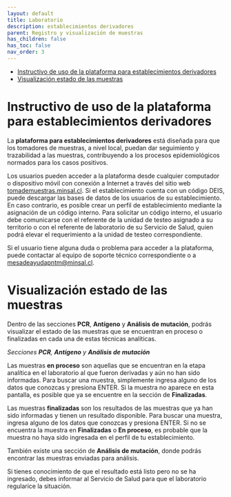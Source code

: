 ```yaml
---
layout: default
title: Laboratorio
description: establecimientos derivadores
parent: Registro y visualización de muestras
has_children: false
has_toc: false
nav_order: 3
---
```

- [Instructivo de uso de la plataforma para establecimientos derivadores](#instructivo-de-uso-de-la-plataforma-para-establecimientos-derivadores)
- [Visualización estado de las muestras](#visualización-estado-de-las-muestras)

# Instructivo de uso de la plataforma para establecimientos derivadores

La **plataforma para establecimientos derivadores** está diseñada para que los tomadores de muestras, a nivel local, puedan dar seguimiento y trazabilidad a las muestras, contribuyendo a los procesos epidemiológicos normados para los casos positivos.

Los usuarios pueden acceder a la plataforma desde cualquier computador o dispositivo móvil con conexión a Internet a través del sitio web [tomademuestras.minsal.cl](https://chat.openai.com/chat/tomademuestras.minsal.cl). Si el establecimiento cuenta con un código DEIS, puede descargar las bases de datos de los usuarios de su establecimiento. En caso contrario, es posible crear un perfil de establecimiento mediante la asignación de un código interno. Para solicitar un código interno, el usuario debe comunicarse con el referente de la unidad de testeo asignado a su territorio o con el referente de laboratorio de su Servicio de Salud, quien podrá elevar el requerimiento a la unidad de testeo correspondiente.

Si el usuario tiene alguna duda o problema para acceder a la plataforma, puede contactar al equipo de soporte técnico correspondiente o a mesadeayudapntm@minsal.cl.

# Visualización estado de las muestras

Dentro de las secciones **PCR**, **Antígeno** y **Análisis de mutación**, podrás visualizar el estado de las muestras que se encuentran en proceso o finalizadas en cada una de estas técnicas analíticas.

_Secciones **PCR**, **Antígeno** y **Análisis de mutación**_

Las muestras **en proceso** son aquellas que se encuentran en la etapa analítica en el laboratorio al que fueron derivadas y aún no han sido informadas. Para buscar una muestra, simplemente ingresa alguno de los datos que conozcas y presiona ENTER. Si la muestra no aparece en esta pantalla, es posible que ya se encuentre en la sección de **Finalizadas**.

Las muestras **finalizadas** son los resultados de las muestras que ya han sido informadas y tienen un resultado disponible. Para buscar una muestra, ingresa alguno de los datos que conozcas y presiona ENTER. Si no se encuentra la muestra en **Finalizadas** o **En proceso**, es probable que la muestra no haya sido ingresada en el perfil de tu establecimiento.

También existe una sección de **Análisis de mutación**, donde podrás encontrar las muestras enviadas para análisis.

Si tienes conocimiento de que el resultado está listo pero no se ha ingresado, debes informar al Servicio de Salud para que el laboratorio regularice la situación.